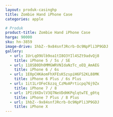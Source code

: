 ```yaml
---
layout: produk-casinghp
title: Zombie Hand iPhone Case
categories: apple

# Produk
product-title: Zombie Hand iPhone Case
harga: 90000
sku: hn-3859
image-drive: 1hbZ--9x84snfJRcrb-Oc9NpPli3P9GDJ
gallery:
  - url: 1UrLqO9Ulb9oa1tI8O3YIl4SZt9advQj8
    title: iPhone 5 / 5s / SE
  - url: 118SB0Dh0MMGWRVNIdaNzTc_oEQ_AmAEG
    title: iPhone 6 / 6s
  - url: 1E0pCHKAomFhXFEsKSzspiH6FS2KL88MK
    title: iPhone 6 Plus / 6s Plus
  - url: 1it1LrOFeC6zzq_CzMoAPrticpq76j9Zx
    title: iPhone 7 / 8
  - url: 1PIi9XDvlV3Q7NeVDdHKPqlqtwTE_g0tq
    title: iPhone 7 Plus / 8 Plus
  - url: 1hbZ--9x84snfJRcrb-Oc9NpPli3P9GDJ
    title: iPhone X
---
```

